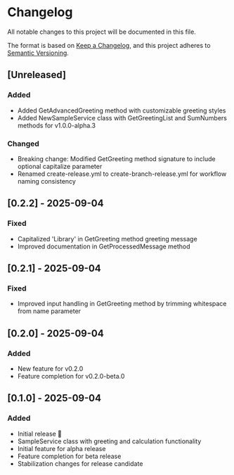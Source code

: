 # Changelog

All notable changes to this project will be documented in this file.

The format is based on [Keep a Changelog](https://keepachangelog.com/en/1.0.0/),
and this project adheres to [Semantic Versioning](https://semver.org/spec/v2.0.0.html).

## [Unreleased]

### Added
- Added GetAdvancedGreeting method with customizable greeting styles
- Added NewSampleService class with GetGreetingList and SumNumbers methods for v1.0.0-alpha.3

### Changed
- Breaking change: Modified GetGreeting method signature to include optional capitalize parameter
- Renamed create-release.yml to create-branch-release.yml for workflow naming consistency

## [0.2.2] - 2025-09-04

### Fixed
- Capitalized 'Library' in GetGreeting method greeting message
- Improved documentation in GetProcessedMessage method

## [0.2.1] - 2025-09-04

### Fixed
- Improved input handling in GetGreeting method by trimming whitespace from name parameter

## [0.2.0] - 2025-09-04

### Added
- New feature for v0.2.0
- Feature completion for v0.2.0-beta.0

## [0.1.0] - 2025-09-04

### Added
- Initial release 🎉
- SampleService class with greeting and calculation functionality
- Initial feature for alpha release
- Feature completion for beta release
- Stabilization changes for release candidate
